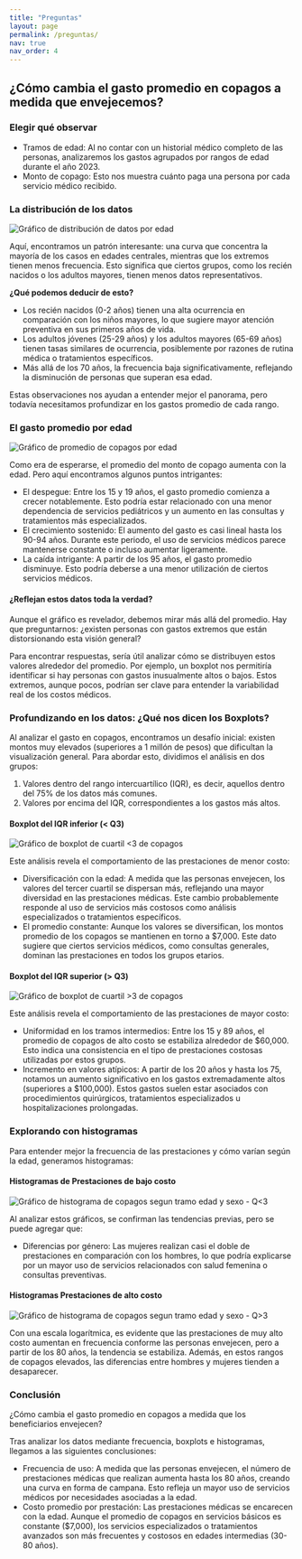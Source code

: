 ```yaml
---
title: "Preguntas"
layout: page
permalink: /preguntas/
nav: true
nav_order: 4
---
```


## ¿Cómo cambia el gasto promedio en copagos a medida que envejecemos?

### Elegir qué observar

- Tramos de edad: Al no contar con un historial médico completo de las personas, analizaremos los gastos agrupados por rangos de edad durante el año 2023.
- Monto de copago: Esto nos muestra cuánto paga una persona por cada servicio médico recibido.

### La distribución de los datos

![Gráfico de distribución de datos por edad](assets/img/p5_distribucion_datos)

Aquí, encontramos un patrón interesante: una curva que concentra la mayoría de los casos en edades centrales, mientras que los extremos tienen menos frecuencia. Esto significa que ciertos grupos, como los recién nacidos o los adultos mayores, tienen menos datos representativos.

**¿Qué podemos deducir de esto?**

- Los recién nacidos (0-2 años) tienen una alta ocurrencia en comparación con los niños mayores, lo que sugiere mayor atención preventiva en sus primeros años de vida.
- Los adultos jóvenes (25-29 años) y los adultos mayores (65-69 años) tienen tasas similares de ocurrencia, posiblemente por razones de rutina médica o tratamientos específicos.
- Más allá de los 70 años, la frecuencia baja significativamente, reflejando la disminución de personas que superan esa edad.

Estas observaciones nos ayudan a entender mejor el panorama, pero todavía necesitamos profundizar en los gastos promedio de cada rango.

### El gasto promedio por edad

![Gráfico de promedio de copagos por edad](assets/img/p5_promedio_copagos_por_edad)

Como era de esperarse, el promedio del monto de copago aumenta con la edad. Pero aquí encontramos algunos puntos intrigantes:

- El despegue: Entre los 15 y 19 años, el gasto promedio comienza a crecer notablemente. Esto podría estar relacionado con una menor dependencia de servicios pediátricos y un aumento en las consultas y tratamientos más especializados.
- El crecimiento sostenido: El aumento del gasto es casi lineal hasta los 90-94 años. Durante este periodo, el uso de servicios médicos parece mantenerse constante o incluso aumentar ligeramente.
- La caída intrigante: A partir de los 95 años, el gasto promedio disminuye. Esto podría deberse a una menor utilización de ciertos servicios médicos.

#### ¿Reflejan estos datos toda la verdad?

Aunque el gráfico es revelador, debemos mirar más allá del promedio. Hay que preguntarnos: ¿existen personas con gastos extremos que están distorsionando esta visión general?

Para encontrar respuestas, sería útil analizar cómo se distribuyen estos valores alrededor del promedio. Por ejemplo, un boxplot nos permitiría identificar si hay personas con gastos inusualmente altos o bajos. Estos extremos, aunque pocos, podrían ser clave para entender la variabilidad real de los costos médicos.


### Profundizando en los datos: ¿Qué nos dicen los Boxplots?

Al analizar el gasto en copagos, encontramos un desafío inicial: existen montos muy elevados (superiores a 1 millón de pesos) que dificultan la visualización general. Para abordar esto, dividimos el análisis en dos grupos:

1. Valores dentro del rango intercuartílico (IQR), es decir, aquellos dentro del 75% de los datos más comunes.
2. Valores por encima del IQR, correspondientes a los gastos más altos.

#### Boxplot del IQR inferior (< Q3)

![Gráfico de boxplot de cuartil <3 de copagos](assets/img/p5_boxplot_q3)

Este análisis revela el comportamiento de las prestaciones de menor costo:

- Diversificación con la edad: A medida que las personas envejecen, los valores del tercer cuartil se dispersan más, reflejando una mayor diversidad en las prestaciones médicas. Este cambio probablemente responde al uso de servicios más costosos como análisis especializados o tratamientos específicos.
- El promedio constante: Aunque los valores se diversifican, los montos promedio de los copagos se mantienen en torno a $7,000. Este dato sugiere que ciertos servicios médicos, como consultas generales, dominan las prestaciones en todos los grupos etarios.

#### Boxplot del IQR superior (> Q3)

![Gráfico de boxplot de cuartil >3 de copagos](assets/img/p5_boxplot_q4)

Este análisis revela el comportamiento de las prestaciones de mayor costo:

- Uniformidad en los tramos intermedios: Entre los 15 y 89 años, el promedio de copagos de alto costo se estabiliza alrededor de $60,000. Esto indica una consistencia en el tipo de prestaciones costosas utilizadas por estos grupos.
- Incremento en valores atípicos: A partir de los 20 años y hasta los 75, notamos un aumento significativo en los gastos extremadamente altos (superiores a $100,000). Estos gastos suelen estar asociados con procedimientos quirúrgicos, tratamientos especializados u hospitalizaciones prolongadas.

### Explorando con histogramas

Para entender mejor la frecuencia de las prestaciones y cómo varían según la edad, generamos histogramas:

#### Histogramas de Prestaciones de bajo costo

![Gráfico de histograma de copagos segun tramo edad y sexo - Q<3](assets/img/p5_histograma_copagos_sexo)

Al analizar estos gráficos, se confirman las tendencias previas, pero se puede agregar que:

- Diferencias por género: Las mujeres realizan casi el doble de prestaciones en comparación con los hombres, lo que podría explicarse por un mayor uso de servicios relacionados con salud femenina o consultas preventivas.

#### Histogramas Prestaciones de alto costo

![Gráfico de histograma de copagos segun tramo edad y sexo - Q>3](assets/img/p5_histograma_copagos_sexo_q4)

Con una escala logarítmica, es evidente que las prestaciones de muy alto costo aumentan en frecuencia conforme las personas envejecen, pero a partir de los 80 años, la tendencia se estabiliza. Además, en estos rangos de copagos elevados, las diferencias entre hombres y mujeres tienden a desaparecer.

### Conclusión

¿Cómo cambia el gasto promedio en copagos a medida que los beneficiarios envejecen?

Tras analizar los datos mediante frecuencia, boxplots e histogramas, llegamos a las siguientes conclusiones:

- Frecuencia de uso: A medida que las personas envejecen, el número de prestaciones médicas que realizan aumenta hasta los 80 años, creando una curva en forma de campana. Esto refleja un mayor uso de servicios médicos por necesidades asociadas a la edad.
- Costo promedio por prestación: Las prestaciones médicas se encarecen con la edad. Aunque el promedio de copagos en servicios básicos es constante ($7,000), los servicios especializados o tratamientos avanzados son más frecuentes y costosos en edades intermedias (30-80 años).
